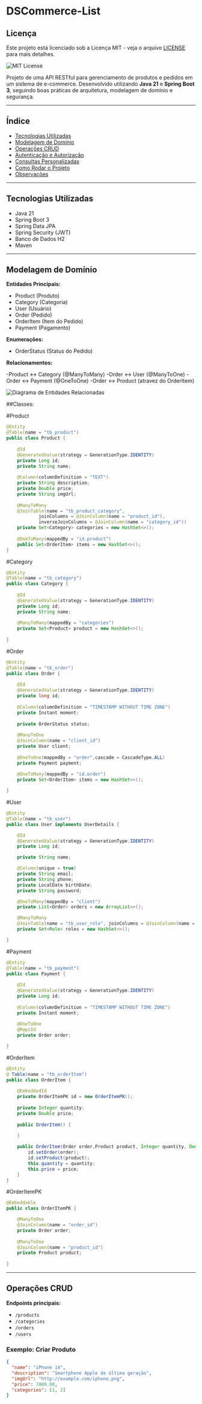 # DSCommerce-List

## Licença

Este projeto está licenciado sob a Licença MIT - veja o arquivo [LICENSE](./LICENSE) para mais detalhes.

![MIT License](https://img.shields.io/npm/l/react)


Projeto de uma API RESTful para gerenciamento de produtos e pedidos em um sistema de e-commerce. Desenvolvido utilizando **Java 21** e **Spring Boot 3**, seguindo boas práticas de arquitetura, modelagem de domínio e segurança.

---

## Índice

- [Tecnologias Utilizadas](#tecnologias-utilizadas)
- [Modelagem de Domínio](#modelagem-de-domínio)
- [Operações CRUD](#operações-crud)
- [Autenticação e Autorização](#autenticação-e-autorização)
- [Consultas Personalizadas](#consultas-personalizadas)
- [Como Rodar o Projeto](#como-rodar-o-projeto)
- [Observações](#observações)

---

## Tecnologias Utilizadas

- Java 21
- Spring Boot 3
- Spring Data JPA
- Spring Security (JWT)
- Banco de Dados H2
- Maven

---

## Modelagem de Domínio


**Entidades Principais:**

- Product (Produto)
- Category (Categoria)
- User (Usuário)
- Order (Pedido)
- OrderItem (Item do Pedido)
- Payment (Pagamento)

**Enumerações:**

- OrderStatus (Status do Pedido)

**Relacionamentos:**

-Product ↔ Category (@ManyToMany)
-Order ↔ User (@ManyToOne)
-Order ↔ Payment (@OneToOne)
-Order ↔ Product (atravez do OrderItem)

![Diagrama de Entidades Relacionadas](imagens/M-relacional.PNG)

> 

##Classes:

#Product
```java
@Entity
@Table(name = "tb_product")
public class Product {
	
	@Id
    @GeneratedValue(strategy = GenerationType.IDENTITY)
	private Long id;
	private String name;
	
	@Column(columnDefinition = "TEXT")
	private String description;
	private Double price;
	private String imgUrl;
	
	@ManyToMany
	@JoinTable(name = "tb_product_category",
	        joinColumns = @JoinColumn(name = "product_id"),
	        inverseJoinColumns = @JoinColumn(name = "category_id"))
	private Set<Category> categories = new HashSet<>();
	
	@OneToMany(mappedBy = "id.product")
	public Set<OrderItem> items = new HashSet<>();
}
```

#Category
```java
@Entity
@Table(name = "tb_category")
public class Category {
	
	@Id
    @GeneratedValue(strategy = GenerationType.IDENTITY)
	private Long id;
	private String name;
	
	@ManyToMany(mappedBy = "categories")
	private Set<Product> product = new HashSet<>();
	
}


```

#Order
```java
@Entity
@Table(name = "tb_order")
public class Order {
	
	@Id
    @GeneratedValue(strategy = GenerationType.IDENTITY)
	private long id;
	
	@Column(columnDefinition = "TIMESTAMP WITHOUT TIME ZONE")
	private Instant moment;
	
	private OrderStatus status;
	
	@ManyToOne
	@JoinColumn(name = "client_id")
	private User client;
	
	@OneToOne(mappedBy = "order",cascade = CascadeType.ALL)
	private Payment payment;
	
	@OneToMany(mappedBy = "id.order")
	private Set<OrderItem> items = new HashSet<>();

}

```

#User
```java
@Entity
@Table(name = "tb_user")
public class User implements UserDetails {

	@Id
	@GeneratedValue(strategy = GenerationType.IDENTITY)
	private Long id;

	private String name;

	@Column(unique = true)
	private String email;
	private String phone;
	private LocalDate birthDate;
	private String password;

	@OneToMany(mappedBy = "client")
	private List<Order> orders = new ArrayList<>();

	@ManyToMany
	@JoinTable(name = "tb_user_role", joinColumns = @JoinColumn(name = "user_id"), inverseJoinColumns = @JoinColumn(name = "role_id"))
	private Set<Role> roles = new HashSet<>();

}

```

#Payment
```java
@Entity
@Table(name = "tb_payment")
public class Payment {
	
	@Id
    @GeneratedValue(strategy = GenerationType.IDENTITY)
	private Long id;
	
	@Column(columnDefinition = "TIMESTAMP WITHOUT TIME ZONE")
	private Instant moment;
	
	@OneToOne
	@MapsId
	private Order order;

}

```

#OrderItem
```java
@Entity
@ Table(name = "tb_orderItem")
public class OrderItem {
	
	@EmbeddedId
	private OrderItemPK id = new OrderItemPK();
	
	private Integer quantity;
	private Double price;
	
	public OrderItem() {
		
	}

	public OrderItem(Order order,Product product, Integer quantity, Double price) {
		id.setOrder(order);
		id.setProduct(product);
		this.quantity = quantity;
		this.price = price;
	}
}

```

#OrderItemPK
```java
@Embeddable
public class OrderItemPK {

	@ManyToOne
	@JoinColumn(name = "order_id")
	private Order order;
	
	@ManyToOne
	@JoinColumn(name = "product_id")
	private Product product;
	
}

```
---

## Operações CRUD

**Endpoints principais:**

- `/products`
- `/categories`
- `/orders`
- `/users`

### Exemplo: Criar Produto

```json
{
  "name": "iPhone 14",
  "description": "Smartphone Apple de última geração",
  "imgUrl": "http://example.com/iphone.png",
  "price": 7000.00,
  "categories": [1, 2]
}
